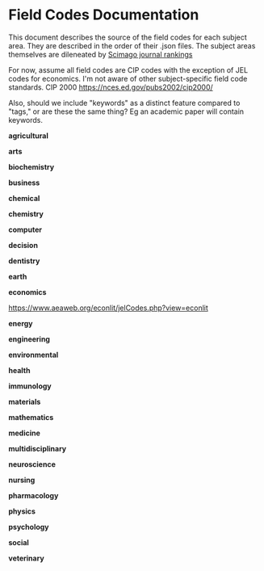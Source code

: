 # Field Codes Documentation
This document describes the source of the field codes for each subject area. They are described in the order of their .json files. The subject areas themselves are dileneated by [Scimago journal rankings](http://www.scimagojr.com/)

For now, assume all field codes are CIP codes with the exception of JEL codes for economics. I'm not aware of other subject-specific field code standards. CIP 2000 https://nces.ed.gov/pubs2002/cip2000/

Also, should we include "keywords" as a distinct feature compared to "tags," or are these the same thing? Eg an academic paper will contain keywords.

**agricultural**

**arts**

**biochemistry**

**business**

**chemical**

**chemistry**

**computer**

**decision**

**dentistry**

**earth**

**economics**

https://www.aeaweb.org/econlit/jelCodes.php?view=econlit

**energy**

**engineering**

**environmental**

**health**

**immunology**

**materials**

**mathematics**

**medicine**

**multidisciplinary**

**neuroscience**

**nursing**

**pharmacology**

**physics**

**psychology**

**social**

**veterinary**
